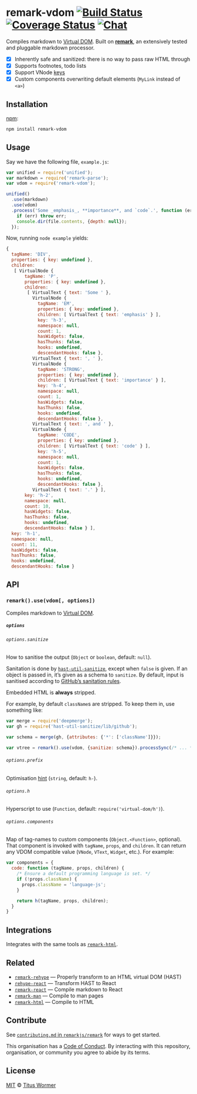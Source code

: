 # remark-vdom [![Build Status][build-badge]][build-status] [![Coverage Status][coverage-badge]][coverage-status] [![Chat][chat-badge]][chat]

Compiles markdown to [Virtual DOM][vdom].  Built on [**remark**][remark], an
extensively tested and pluggable markdown processor.

*   [x] Inherently safe and sanitized: there is no way to pass raw HTML through
*   [x] Supports footnotes, todo lists
*   [x] Support VNode [keys][vnode-key]
*   [x] Custom components overwriting default elements
    (`MyLink` instead of `<a>`)

## Installation

[npm][]:

```bash
npm install remark-vdom
```

## Usage

Say we have the following file, `example.js`:

```javascript
var unified = require('unified');
var markdown = require('remark-parse');
var vdom = require('remark-vdom');

unified()
  .use(markdown)
  .use(vdom)
  .process('Some _emphasis_, **importance**, and `code`.', function (err, file) {
    if (err) throw err;
    console.dir(file.contents, {depth: null});
  });
```

Now, running `node example` yields:

```js
{
  tagName: 'DIV',
  properties: { key: undefined },
  children:
   [ VirtualNode {
       tagName: 'P',
       properties: { key: undefined },
       children:
        [ VirtualText { text: 'Some ' },
          VirtualNode {
            tagName: 'EM',
            properties: { key: undefined },
            children: [ VirtualText { text: 'emphasis' } ],
            key: 'h-3',
            namespace: null,
            count: 1,
            hasWidgets: false,
            hasThunks: false,
            hooks: undefined,
            descendantHooks: false },
          VirtualText { text: ', ' },
          VirtualNode {
            tagName: 'STRONG',
            properties: { key: undefined },
            children: [ VirtualText { text: 'importance' } ],
            key: 'h-4',
            namespace: null,
            count: 1,
            hasWidgets: false,
            hasThunks: false,
            hooks: undefined,
            descendantHooks: false },
          VirtualText { text: ', and ' },
          VirtualNode {
            tagName: 'CODE',
            properties: { key: undefined },
            children: [ VirtualText { text: 'code' } ],
            key: 'h-5',
            namespace: null,
            count: 1,
            hasWidgets: false,
            hasThunks: false,
            hooks: undefined,
            descendantHooks: false },
          VirtualText { text: '.' } ],
       key: 'h-2',
       namespace: null,
       count: 10,
       hasWidgets: false,
       hasThunks: false,
       hooks: undefined,
       descendantHooks: false } ],
  key: 'h-1',
  namespace: null,
  count: 11,
  hasWidgets: false,
  hasThunks: false,
  hooks: undefined,
  descendantHooks: false }
```

## API

### `remark().use(vdom[, options])`

Compiles markdown to [Virtual DOM][vdom].

##### `options`

###### `options.sanitize`

How to sanitise the output (`Object` or `boolean`, default: `null`).

Sanitation is done by [`hast-util-sanitize`][sanitize], except when
`false` is given.  If an object is passed in, it’s given as a schema
to `sanitize`.  By default, input is sanitised according to [GitHub’s
sanitation rules][github].

Embedded HTML is **always** stripped.

For example, by default `className`s are stripped.  To keep them in,
use something like:

```js
var merge = require('deepmerge');
var gh = require('hast-util-sanitize/lib/github');

var schema = merge(gh, {attributes: {'*': ['className']}});

var vtree = remark().use(vdom, {sanitize: schema}).processSync(/* ... */);
```

###### `options.prefix`

Optimisation [hint][] (`string`, default: `h-`).

###### `options.h`

Hyperscript to use (`Function`, default: `require('virtual-dom/h')`).

###### `options.components`

Map of tag-names to custom components (`Object.<Function>`, optional).
That component is invoked with `tagName`, `props`, and `children`.
It can return any VDOM compatible value (`VNode`, `VText`, `Widget`,
etc.).  For example:

```js
var components = {
  code: function (tagName, props, children) {
    /* Ensure a default programming language is set. */
    if (!props.className) {
      props.className = 'language-js';
    }

    return h(tagName, props, children);
  }
}
```

## Integrations

Integrates with the same tools as [`remark-html`][remark-html].

## Related

*   [`remark-rehype`](https://github.com/remarkjs/remark-rehype)
    — Properly transform to an HTML virtual DOM (HAST)
*   [`rehype-react`](https://github.com/rhysd/rehype-react)
    — Transform HAST to React
*   [`remark-react`](https://github.com/mapbox/remark-react)
    — Compile markdown to React
*   [`remark-man`](https://github.com/remarkjs/remark-man)
    — Compile to man pages
*   [`remark-html`][remark-html]
    — Compile to HTML

## Contribute

See [`contributing.md` in `remarkjs/remark`][contributing] for ways to get
started.

This organisation has a [Code of Conduct][coc].  By interacting with this
repository, organisation, or community you agree to abide by its terms.

## License

[MIT][license] © [Titus Wormer][author]

<!-- Definitions -->

[build-badge]: https://img.shields.io/travis/remarkjs/remark-vdom.svg

[build-status]: https://travis-ci.org/remarkjs/remark-vdom

[coverage-badge]: https://img.shields.io/codecov/c/github/remarkjs/remark-vdom.svg

[coverage-status]: https://codecov.io/github/remarkjs/remark-vdom

[chat-badge]: https://img.shields.io/gitter/room/remarkjs/Lobby.svg

[chat]: https://gitter.im/remarkjs/Lobby

[license]: LICENSE

[author]: http://wooorm.com

[npm]: https://docs.npmjs.com/cli/install

[remark]: https://github.com/remarkjs/remark

[vdom]: https://github.com/Matt-Esch/virtual-dom

[vnode-key]: https://github.com/Matt-Esch/virtual-dom/tree/master/virtual-hyperscript#key

[remark-html]: https://github.com/remarkjs/remark-html

[hint]: https://github.com/Matt-Esch/virtual-dom/tree/master/virtual-hyperscript#key

[sanitize]: https://github.com/syntax-tree/hast-util-sanitize

[github]: https://github.com/syntax-tree/hast-util-sanitize#schema

[contributing]: https://github.com/remarkjs/remark/blob/master/contributing.md

[coc]: https://github.com/remarkjs/remark/blob/master/code-of-conduct.md
